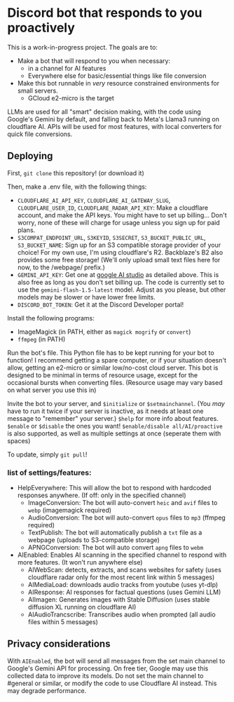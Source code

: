 # Discord bot that responds to you proactively
This is a work-in-progress project.
The goals are to:
- Make a bot that will respond to you when necessary:
    - in a channel for AI features
    - Everywhere else for basic/essential things like file conversion
- Make this bot runnable in *very* resource constrained environments for small servers.
    - GCloud e2-micro is the target

LLMs are used for all "smart" decision making, with the code using Google's Gemini by default, and falling back to Meta's Llama3 running on cloudflare AI.
APIs will be used for most features, with local converters for quick file conversions.

## Deploying
First, `git clone` this repository! (or download it)

Then, make a .env file, with the following things:
- `CLOUDFLARE_AI_API_KEY`, `CLOUDFLARE_AI_GATEWAY_SLUG`, `CLOUDFLARE_USER_ID`, `CLOUDFLARE_RADAR_API_KEY`: Make a cloudflare account, and make the API keys. You might have to set up billing... Don't worry, none of these will charge for usage unless you sign up for paid plans.
- `S3COMPAT_ENDPOINT_URL`, `S3KEYID`, `S3SECRET`, `S3_BUCKET_PUBLIC_URL`, `S3_BUCKET_NAME`: Sign up for an S3 compatible storage provider of your choice! For my own use, I'm using cloudflare's R2. Backblaze's B2 also provides some free storage! (We'll only upload small text files here for now, to the /webpage/ prefix.)
- `GEMINI_API_KEY`: Get one at [google AI studio](https://aistudio.google.com) as detailed above. This is also free as long as you don't set billing up. The code is currently set to use the `gemini-flash-1.5-latest` model. Adjust as you please, but other models may be slower or have lower free limits.
- `DISCORD_BOT_TOKEN`: Get it at the Discord Developer portal!

Install the following programs:
- ImageMagick (in PATH, either as `magick mogrify` or `convert`)
- `ffmpeg` (in PATH)

Run the bot's file. This Python file has to be kept running for your bot to function! I recommend getting a spare computer, or if your situation doesn't allow, getting an e2-micro or similar low/no-cost cloud server. This bot is designed to be minimal in terms of resource usage, except for the occasional bursts when converting files. (Resource usage may vary based on what server you use this in)

Invite the bot to your server, and `$initialize` or `$setmainchannel`. (You *may* have to run it twice if your server is inactive, as it needs at least one message to "remember" your server.)
`$help` for more info about features.
`$enable` or `$disable` the ones you want!
`$enable/disable all/AI/proactive` is also supported, as well as multiple settings at once (seperate them with spaces)

To update, simply `git pull`!

### list of settings/features:

- HelpEverywhere: This will allow the bot to respond with hardcoded responses anywhere. (If off: only in the specified channel)
    - ImageConversion: The bot will auto-convert `heic` and `avif` files to `webp` (imagemagick required)
    - AudioConversion: The bot will auto-convert `opus` files to `mp3` (ffmpeg required)
    - TextPublish: The bot will automatically publish a `txt` file as a webpage (uploads to S3-compatible storage)
    - APNGConversion: The bot will auto convert `apng` files to `webm`
- AIEnabled: Enables AI scanning in the specified channel to respond with more features. (It won't run anywhere else)
    - AIWebScan: detects, extracts, and scans websites for safety (uses cloudflare radar only for the most recent link within 5 messages)
    - AIMediaLoad: downloads audio tracks from youtube (uses yt-dlp)
    - AIResponse: AI responses for factual questions (uses Gemini LLM)
    - AIImagen: Generates images with Stable Diffusion (uses stable diffusion XL running on cloudflare AI)
    - AIAudioTrancscribe: Transcribes audio when prompted (all audio files within 5 messages)

## Privacy considerations

With `AIEnabled`, the bot will send all messages from the set main channel to Google's Gemini API for processing. On free tier, Google may use this collected data to improve its models. Do not set the main channel to #general or similar, or modify the code to use Cloudflare AI instead. This may degrade performance.
